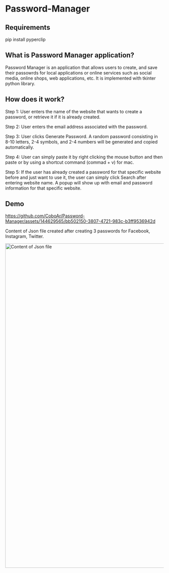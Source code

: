 # Password-Manager

## Requirements
pip install pyperclip

## What is Password Manager application?
Password Manager is an application that allows users to create, and save their passowrds for local applications or online services such as social media, online shops, web applications, etc. It is implemented with tkinter python library.

## How does it work?
Step 1: User enters the name of the website that wants to create a password, or retrieve it if it is already created. 

Step 2: User enters the email address associated with the password.   

Step 3: User clicks Generate Password. A random password consisting in 8-10 letters, 2-4 symbols, and 2-4 numbers will be generated and copied automatically. 

Step 4: User can simply paste it by right clicking the mouse button and then paste or by using a shortcut command (commad + v) for mac.    

Step 5: If the user has already created a password for that specific website before and just want to use it, the user can simply click Search after entering website name. A popup will show up with email and password information for that specific website.  

## Demo

https://github.com/CoboAr/Password-Manager/assets/144629565/bb502150-3807-4721-983c-b3ff9536942d

Content of Json file created after creating 3 passwords for Facebook, Instagram, Twitter.

<img width="1030" alt="Content of Json file" src="https://github.com/CoboAr/Password-Manager/assets/144629565/ca49aed8-105f-445e-8c2f-a7c9942a414b">
